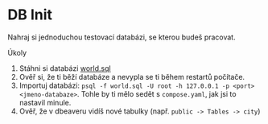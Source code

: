 # DB Init

Nahraj si jednoduchou testovací databázi, se kterou budeš pracovat.

Úkoly

1. Stáhni si databázi [world.sql](https://raw.githubusercontent.com/morenoh149/postgresDBSamples/master/worldDB-1.0/world.sql)
1. Ověř si, že ti běží databáze a nevypla se ti během restartů počítače.
1. Importuj databázi: `psql -f world.sql -U root -h 127.0.0.1 -p <port> <jmeno-databaze>`. Tohle by ti mělo sedět s `compose.yaml`, jak jsi to nastavil minule.
1. Ověř, že v dbeaveru vidíš nové tabulky (např. `public -> Tables -> city`)
